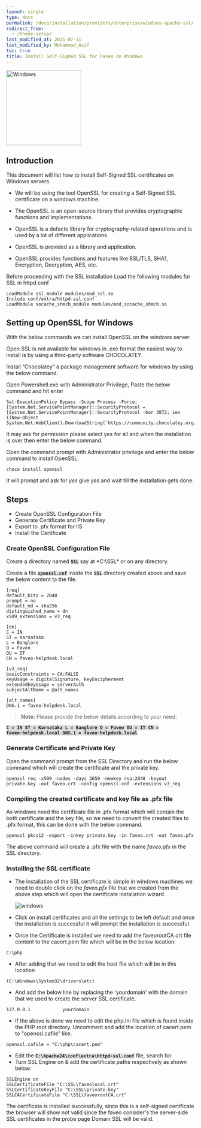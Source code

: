 ```yaml
---
layout: single
type: docs
permalink: /docs/installation/providers/enterprise/windows-apache-ssl/
redirect_from:
  - /theme-setup/
last_modified_at: 2025-07-11
last_modified_by: Mohammad_Asif
toc: true
title: Install Self-Signed SSL for Faveo on Windows
---
```

<style>p>code, a>code, li>code, figcaption>code, td>code {background: #dedede;}</style>


<img alt="Windows" src="https://upload.wikimedia.org/wikipedia/commons/thumb/e/e2/Windows_logo_and_wordmark_-_2021.svg/250px-Windows_logo_and_wordmark_-_2021.svg.png" width="200"  />


## <strong>Introduction</strong>

This document will list how to install Self-Signed SSL certificates on Windows servers.

- We will be using the tool OpenSSL for creating a Self-Signed SSL certificate on a windows machine.

- The OpenSSL is an open-source library that provides cryptographic functions and implementations. 

- OpenSSL is a defacto library for cryptography-related operations and is used by a lot of different applications. 

- OpenSSL is provided as a library and application. 

- OpenSSL provides functions and features like SSL/TLS, SHA1, Encryption, Decryption, AES, etc.

Before proceeding with the SSL installation Load the following modules for SSL in httpd.conf
```
LoadModule ssl_module modules/mod_ssl.so
Include conf/extra/httpd-ssl.conf
LoadModule socache_shmcb_module modules/mod_socache_shmcb.so
```

## <strong>Setting up OpenSSL for Windows</strong>

With the below commands we can install OpenSSL on the windows server:

Open SSL is not available for windows in .exe format the easiest way to install is by using a third-party software CHOCOLATEY.

Install “Chocolatey” a package management software for windows by using the below command.

Open Powershell.exe with Administrator Privilege, Paste the below command and hit enter

```
Set-ExecutionPolicy Bypass -Scope Process -Force; [System.Net.ServicePointManager]::SecurityProtocol = [System.Net.ServicePointManager]::SecurityProtocol -bor 3072; iex ((New-Object System.Net.WebClient).DownloadString('https://community.chocolatey.org/install.ps1'))
```
It may ask for permission please select yes for all and when the installation is over then enter the below command.

Open the command prompt with Administrator privilege and enter the below command to install OpenSSL.

```
choco install openssl 
```
It will prompt and ask for *yes* give *yes* and wait till the installation gets done.

## <strong>Steps</strong>

- Create OpenSSL Configuration File
- Generate Certificate and Private Key
- Export to .pfx format for IIS
- Install the Certificate

### <strong>Create OpenSSL Configuration File </strong>
Create a directory named <code><b>SSL</b></code> say at *C:\SSL\* or on any directory.

Create a file <code><b>openssl.cnf</b></code> inside the <code><b>SSL</b></code> directory created above and save the below content to the file.

```
[req]
default_bits = 2048
prompt = no
default_md = sha256
distinguished_name = dn
x509_extensions = v3_req

[dn]
C = IN
ST = Karnataka
L = Banglore
O = Faveo
OU = IT
CN = faveo-helpdesk.local

[v3_req]
basicConstraints = CA:FALSE
keyUsage = digitalSignature, keyEncipherment
extendedKeyUsage = serverAuth
subjectAltName = @alt_names

[alt_names]
DNS.1 = faveo-helpdesk.local
```
> **Note:** Please provide the below details according to your need:

<code><b>C = IN
ST = Karnataka
L = Banglore
O = Faveo
OU = IT
CN = faveo-helpdesk.local
DNS.1 = faveo-helpdesk.local</b></code>

### <strong>Generate Certificate and Private Key</strong>

Open the command prompt from the SSL Directory and run the below command which will create the certificate and the private key.

```
openssl req -x509 -nodes -days 3650 -newkey rsa:2048 -keyout private.key -out faveo.crt -config openssl.cnf -extensions v3_req
```

### <strong>Compiling the created certificate and key file as .pfx file</strong>

As windows need the certificate file in .pfx format which will contain the both certificate and the key file, so we need to convert the created files to .pfx format, this can be done with the below command.

```
openssl pkcs12 -export -inkey private.key -in faveo.crt -out faveo.pfx
```

The above command will create a .pfx file with the name *faveo.pfx* in the SSL directory.

### <strong>Installing the SSL certificate</strong>

- The installation of the SSL certificate is simple in windows machines we need to double click on the *faveo.pfx* file that we created from the above step which will open the certificate installation wizard.

    ![windows](https://github.com/ladybirdweb/faveo-server-images/blob/master/_docs/installation/providers/enterprise/windows-images/certificateinstallation.png?raw=true)

- Click on install certificates and all the settings to be left default and once the installation is successful it will prompt the installation is successful.

- Once the Certificate is installed we need to add the faveorootCA.crt file content to the cacert.pem file which will be in the below location:

```
C:\php
```

- After adding that we need to edit the host file which will be in this location

```
(C:\Windows\System32\drivers\etc)
```

- And add the below line by replacing the 'yourdomain' with the domain that we used to create the server SSL certificate.

```
127.0.0.1            yourdomain
```

- if the above is done we need to edit the php.ini file which is found inside the PHP root directory. Uncomment and add the location of cacert.pem to "openssl.cafile" like.

```
openssl.cafile = "C:\php\cacert.pem"
```

- Edit the <code><b>C:\Apache24\conf\extra\httpd-ssl.conf</b></code> file, search for *<VirtualHost _default_:443>* 
- Turn SSL Engine on & add the certificate paths respectively as shown below:

```
SSLEngine on
SSLCertificateFile "C:\SSL\faveolocal.crt"
SSLCertificateKeyFile "C:\SSL\private.key"
SSLCACertificateFile "C:\SSL\faveorootCA.crt"
```


The certificate is installed successfully, since this is a self-signed certificate the browser will show not valid since the faveo consider's the server-side SSL certificates in the probe page Domain SSL will be valid.


